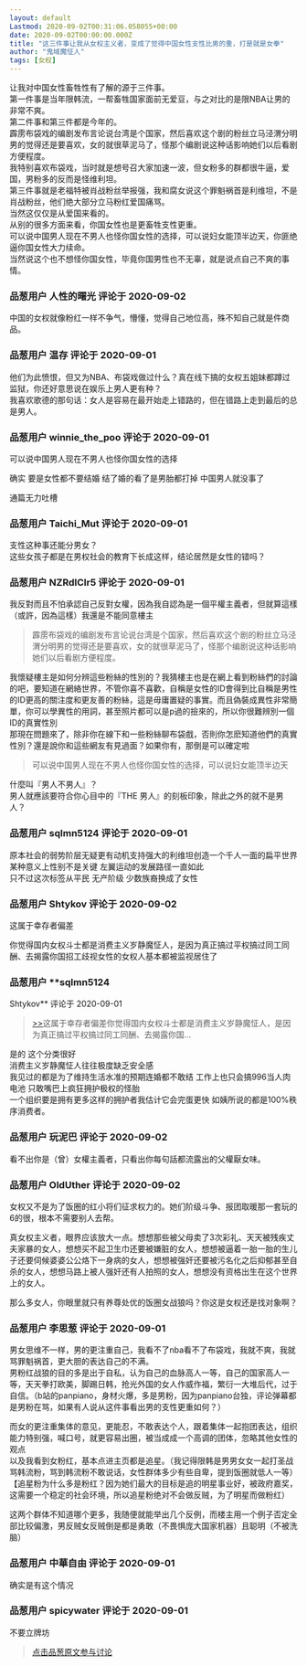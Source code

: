```yaml
---
layout: default
Lastmod: 2020-09-02T00:31:06.058055+00:00
date: 2020-09-02T00:00:00.000Z
title: "这三件事让我从女权主义者，变成了觉得中国女性支性比男的重，打是就是女拳"
author: "鬼域魔怔人"
tags: [女权]
---
```


让我对中国女性畜牲性有了解的源于三件事。  
第一件事是当年限韩流，一帮畜牲国家面前无爱豆，与之对比的是限NBA让男的非常不爽。  
第二件事和第三件都是今年的。  
霹雳布袋戏的编剧发布言论说台湾是个国家，然后喜欢这个剧的粉丝立马泾渭分明男的觉得还是要喜欢，女的就很草泥马了，怪那个编剧说这种话影响她们以后看剧方便程度。  
我特别喜欢布袋戏，当时就是想号召大家加速一波，但女粉多的群都很牛逼，爱国，男粉多的反而是怪维利坦。  
第三件事就是老福特被肖战粉丝举报强，我和腐女说这个罪魁祸首是利维坦，不是肖战粉丝，他们绝大部分立马粉红爱国痛骂。  
当然这仅仅是从爱国来看的。  
从别的很多方面来看，你国女性也是更畜牲支性更重。  
可以说中国男人现在不男人也怪你国女性的选择，可以说妇女能顶半边天，你匪绝逼你国女性大力续命。  
当然说这个也不想怪你国女性，毕竟你国男性也不无辜，就是说点自己不爽的事情。

            
### 品葱用户 **人性的曙光** 评论于 2020-09-02
        
中国的女权就像粉红一样不争气，懵懂，觉得自己地位高，殊不知自己就是件商品。
        


            
### 品葱用户 **温存** 评论于 2020-09-01
        
他们为此愤恨，但又为NBA、布袋戏做过什么？真在线下搞的女权五姐妹都蹲过监狱，你还好意思说在娱乐上男人更有种？  
我喜欢歌德的那句话：女人是容易在最开始走上错路的，但在错路上走到最后的总是男人。
        


            
### 品葱用户 **winnie_the_poo** 评论于 2020-09-01
        
可以说中国男人现在不男人也怪你国女性的选择  
  
确实 要是女性都不要结婚 结了婚的看了是男胎都打掉 中国男人就没事了  
  
通篇无力吐槽
        


            
### 品葱用户 **Taichi_Mut** 评论于 2020-09-01
        
支性这种事还能分男女？  
这些女孩子都是在男权社会的教育下长成这样，结论居然是女性的错吗？
        


            
### 品葱用户 **NZRdlClr5** 评论于 2020-09-01
        
我反對而且不怕承認自己反對女權，因為我自認為是一個平權主義者，但就算這樣（或許，因為這樣）我還是不能同意樓主  

> 霹雳布袋戏的编剧发布言论说台湾是个国家，然后喜欢这个剧的粉丝立马泾渭分明男的觉得还是要喜欢，女的就很草泥马了，怪那个编剧说这种话影响她们以后看剧方便程度。

  
我懷疑樓主是如何分辨這些粉絲的性別的？我猜樓主也是在網上看到粉絲們的討論的吧，要知道在網絡世界，不管你喜不喜歡，自稱是女性的ID會得到比自稱是男性的ID更高的關注度和更友善的粉絲，這是毋庸置疑的事實。而且偽裝成異性非常簡單，你可以學異性的用詞，甚至照片都可以是p過的撿來的，所以你很難辨別一個ID的真實性別  
那現在問題來了，除非你在線下和一些粉絲聊布袋戲，否則你怎麽知道他們的真實性別？還是說你和這些網友有見過面？如果你有，那倒是可以確定啦  

> 可以说中国男人现在不男人也怪你国女性的选择，可以说妇女能顶半边天

  
什麼叫『男人不男人』？  
男人就應該要符合你心目中的『THE 男人』的刻板印象，除此之外的就不是男人？
        


            
### 品葱用户 **sqlmn5124** 评论于 2020-09-01
        
原本社会的弱势阶层无疑更有动机支持强大的利维坦创造一个千人一面的扁平世界  
某种意义上性别不是关键 左翼运动的发展路径一直如此  
只不过这次标签从平民 无产阶级 少数族裔换成了女性
        


            
### 品葱用户 **Shtykov** 评论于 2020-09-02
        
这属于幸存者偏差  
  
你觉得国内女权斗士都是消费主义岁静魔怔人，是因为真正搞过平权搞过同工同酬、去揭露你国招工歧视女性的女权人基本都被监视居住了
        


            
### 品葱用户 **sqlmn5124 
Shtykov** 评论于 2020-09-01
        
> [\>>]( "/article/item_id-487022#")这属于幸存者偏差你觉得国内女权斗士都是消费主义岁静魔怔人，是因为真正搞过平权搞过同工同酬、去揭露你国...

  
是的 这个分类很好  
消费主义岁静魔怔人往往极度缺乏安全感  
我见过的都是为了维持生活水准的预期连婚都不敢结 工作上也只会搞996当人肉电池 只敢嘴巴上疯狂拥护极权的怪胎  
一个组织要是拥有更多这样的拥护者我估计它会完蛋更快 如姨所说的都是100%秩序消费者。
        


            
### 品葱用户 **玩泥巴** 评论于 2020-09-02
        
看不出你是（曾）女權主義者，只看出你每句話都流露出的父權厭女味。
        


            
### 品葱用户 **OldUther** 评论于 2020-09-02
        
女权又不是为了饭圈的红小将们征求权力的。她们阶级斗争、报团取暖那一套玩的6的很，根本不需要别人去帮。  
  
真女权主义者，眼界应该放大一点。想想那些被父母卖了3次彩礼、天天被残疾丈夫家暴的女人，想想买不起卫生巾还要被嫌脏的女人，想想被逼着一胎一胎的生儿子还要伺候婆婆公公烙下一身病的女人，想想被强奸还要被污名化之后抑郁甚至自杀的女人，想想马路上被人强奸还有人拍照的女人，想想没有资格出生在这个世界上的女人。  
  
那么多女人，你眼里就只有养尊处优的饭圈女战狼吗？你这是女权还是找对象啊？
        


            
### 品葱用户 **李思葱** 评论于 2020-09-01
        
男女思维不一样，男的更注重自己，我看不了nba看不了布袋戏，我就不爽，我就骂罪魁祸首，更大胆的表达自己的不满。  
男粉红战狼的目的多是出于自私，认为自己的血脉高人一等，自己的国家高人一等，天天拳打欧美，脚踢日韩，抢光外国的女人作威作福，繁衍一大堆后代，过于自信。（b站的panpiano，身材火爆，多是男粉，因为panpiano台独，评论弹幕都是男粉在骂，如果有人说从这件事看出男的支性更重如何？）  
  
  
  
而女的更注重集体的意见，更能忍，不敢表达个人，跟着集体一起抱团表达，组织能力特别强，喊口号，就更容易出圈，被当成成一个高调的团体，忽略其他女性的观点  
以及我看到女粉红，基本点进主页都是追星。（我记得限韩是男男女女一起打圣战骂韩流粉，骂到韩流粉不敢说话，女性群体多少有些自卑，提到饭圈就低人一等）  
【追星粉为什么多是粉红？因为她们最大的目标是追的明星事业好，被政府嘉奖，这需要一个稳定的社会环境，所以追星粉绝对不会做反贼，为了明星而做粉红）  
  
这两个群体不知道哪个更多，我随便就能举出几个反例，而楼主用一个例子否定全部比较偏激，男反贼女反贼倒是都是勇敢（不畏惧庞大国家机器）且聪明（不被洗脑）
        


            
### 品葱用户 **中華自由** 评论于 2020-09-01
        
确实是有这个情况
        


            
### 品葱用户 **spicywater** 评论于 2020-09-01
        
不要立牌坊
        






> [点击品葱原文参与讨论](https://pincong.rocks/article/23669)

